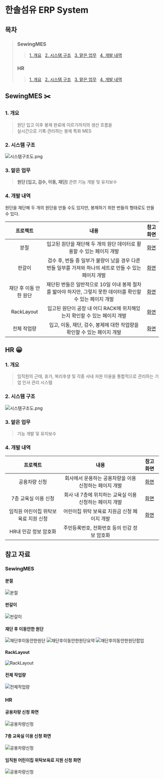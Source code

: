 # 한솔섬유 ERP System

## 목차
> ### SewingMES 
>>  [1. 개요](#1-개요-) &nbsp;
> [2. 시스템 구조](#2-시스템-구조) &nbsp;
> [3. 맡은 업무](#3-맡은-업무) &nbsp;
> [4. 개발 내역](#4-개발-내역)
> ### HR
>> [1. 개요](#1-개요-1) &nbsp;
> [2. 시스템 구조](#2-시스템-구조-1) &nbsp;
> [3. 맡은 업무](#3-맡은-업무-1) &nbsp;
> [4. 개발 내역](#4-개발-내역-1)

## SewingMES ✂️

### 1. 개요 
> 원단 입고 이후 봉제 완료에 이르기까지의 생산 흐름을 <br>실시간으로 기록·관리하는 봉제 특화 MES

### 2. 시스템 구조
![시스템구조도.png](img/시스템구조도.png)
### 3. 맡은 업무 
> **원단 [입고, 검수, 이동, 재단]** 관련 기능 개발 및 유지보수 
### 4. 개발 내역
원단을 재단해 두 개의 원단을 만들 수도 있지만, 
봉제하기 위한 번들의 형태로도 만들 수 있다. 

|     프로젝트      |                                내용                                |        참고 화면        |
|:-------------:|:----------------------------------------------------------------:|:-------------------:|
|      분절       |             입고된 원단을 재단해 두 개의 원단 데이터로 활용할 수 있는 페이지 개발             |      [화면](#분절)      |
|      판갈이      |  검수 후, 번들 중 일부가 불량이 났을 경우 다른 번들 일부를 가져와 하나의 세트로 만들 수 있는 페이지 개발   |     [화면](#판갈이)      |
| 재단 후 이동 안한 원단 | 재단된 번들은 일반적으로 10일 이내 봉제 절차를 밟아야 하지만, 그렇지 못한 데이터를 확인할 수 있는 페이지 개발 | [화면](#재단-후-이동안한-원단) |
|  RackLayout   |           입고된 원단이 공장 내 어디 RACK에 위치해있는지 확인할 수 있는 페이지 개발           |  [화면](#RackLayout)  |
|    전체 작업량     |           입고, 이동, 재단, 검수, 봉제에 대한 작업량을 확인할 수 있는 페이지 개발            |    [화면](#전체-작업량)    |


## HR 😀


### 1. 개요 
> 임직원의 근태, 휴가, 복리후생 및 각종 사내 자원 이용을 통합적으로 관리하는 기업 인사 관리 시스템  
### 2. 시스템 구조 
![시스템구조도.png](img/시스템구조도.png)

### 3. 맡은 업무
> 기능 개발 및 유지보수
### 4. 개발 내역
|          프로젝트          |                 내용                 |             참고 화면              |
|:----------------------:|:----------------------------------:|:------------------------------:|
|        공용차량 신청         |   회사에서 운용하는 공용차량을 이용 신청하는 페이지 개발   |       [화면](#공용차량-신청-화면)        |
|      7층 교육실 이용 신청      |  회사 내 7층에 위치하는 교육실 이용 신청하는 페이지 개발  |     [화면](#7층-교육실-이용-신청-화면)     |
|  임직원 어린이집 위탁보육료 지원 신청  |     어린이집 위탁 보육료 지원금 신청 페이지 개발      | [화면](#임직원-어린이집-위탁보육료-지원-신청-화면) |
|     HR내 민감 정보 암호화      |     주민등록번호, 전화번호 등의 민감 정보 암호화      |                                |

## 참고 자료

### SewingMES
#### 분절
![분절](img/SewingMES/분절.png)

#### 판갈이
![판갈이](img/SewingMES/판갈이.png)

#### 재단 후 이동안한 원단
![재단후이동안한원단](img/SewingMES/재단후이동안한원단.png)
![재단후이동안한원단요약](img/SewingMES/재단후이동안한원단요약.png)
![재단후이동안한원단팝업](img/SewingMES/재단후이동안한원단팝업.png)

#### RackLayout
![RackLayout](img/SewingMES/RackLayout.png)

#### 전체 작업량
![전체작업량](img/SewingMES/전체작업량.png)


### HR
#### 공용차량 신청 화면
![공용차량신청](img/HR/공용차량신청.png)

#### 7층 교육실 이용 신청 화면
![공용차량신청](img/HR/7층교육실이용신청.png)

#### 임직원 어린이집 위탁보육료 지원 신청 화면
![공용차량신청](img/HR/임직원어린이집위탁보육료지원신청.png)
